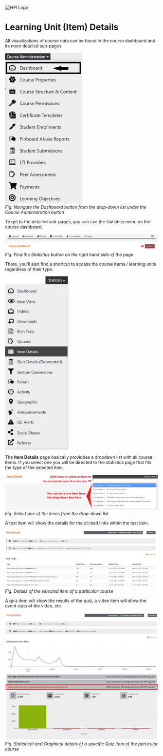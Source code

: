 ![HPI Logo](../../../img/HPI_Logo.png)

# Learning Unit (Item) Details

All visualizations of course data can be found in the course dashboard and its more detailed sub-pages.

![Dashboard](../../../img/course_admin_items/dashboard.png)  
*Fig. Navigate the Dashboard button from the drop-down list under the Course Administration button*  

To get to the detailed sub-pages, you can use the statistics menu on the course dashboard.

![Statistics](../../../img/features/analytics/dashboard/statistics.png)  
*Fig. Find the Statistics button on the right hand side of the page*

There, you'll also find a shortcut to access the course items / learning units regardless of their type.

![Item Details](../../../img/features/analytics/dashboard/item_details.png)  

The **Item Details** page basically providdes a dropdown list with all course items. If you select one you will be directed to the statistics page that fits the type of the selected item.

![Item Details 1](../../../img/features/analytics/dashboard/item_details_1.png)  
*Fig. Select one of the items from the drop-down list*  

A text item will show the details for the clicked links within the text item.

![Item Details 2](../../../img/features/analytics/dashboard/item_details_2.png)  
*Fig. Details of the selected item of a particular course*  

A quiz item will show the results of the quiz, a video item will show the event stats of the video, etc.

![Item Details 4](../../../img/features/analytics/dashboard/item_details_4.png)  
*Fig. Statistical and Graphical details of a specific Quiz item of the particular course*  
